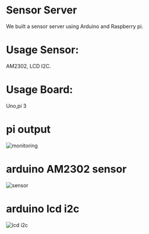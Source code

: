 # Sensor Server
We built a sensor server using Arduino and Raspberry pi. 
# Usage Sensor: 
AM2302, LCD I2C. 
# Usage Board: 
Uno,pi 3
# pi output
![monitoring](https://user-images.githubusercontent.com/66334969/95967864-ba89ec00-0e47-11eb-83c4-1c41bef04784.JPG)
# arduino AM2302 sensor
![sensor](https://user-images.githubusercontent.com/66334969/95967868-bbbb1900-0e47-11eb-8154-fe785ae2d883.jpg)
# arduino lcd i2c
![lcd i2c](https://user-images.githubusercontent.com/66334969/95967875-bd84dc80-0e47-11eb-88b8-a2b3d5703791.jpg)
